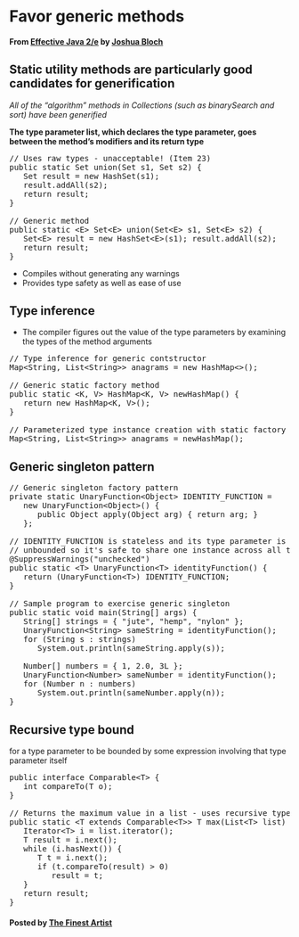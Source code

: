 # Favor generic methods

#### From <u>[Effective Java 2/e](https://books.google.co.kr/books/about/Effective_Java.html?id=ka2VUBqHiWkC&hl=en)</u> by <u>[Joshua Bloch](https://en.wikipedia.org/wiki/Joshua_Bloch)</u>

## Static utility methods are particularly good candidates for generification
*All of the “algorithm” methods in Collections (such as binarySearch and sort) have been generified*

**The type parameter list, which declares the type parameter, goes between the method’s modifiers and its return type**
<pre class="prettyprint">
// Uses raw types - unacceptable! (Item 23)
public static Set union(Set s1, Set s2) {
   Set result = new HashSet(s1);
   result.addAll(s2);
   return result;
}

// Generic method
public static &lt;E&gt; Set&lt;E&gt; union(Set&lt;E&gt; s1, Set&lt;E&gt; s2) {
   Set&lt;E&gt; result = new HashSet&lt;E&gt;(s1); result.addAll(s2);
   return result;
}
</pre>
* Compiles without generating any warnings
* Provides type safety as well as ease of use

## Type inference
* The compiler figures out the value of the type parameters by examining the types of the method arguments

<pre class="prettyprint">
// Type inference for generic contstructor
Map&lt;String, List&lt;String&gt;&gt; anagrams = new HashMap&lt;&gt;();

// Generic static factory method
public static &lt;K, V&gt; HashMap&lt;K, V&gt; newHashMap() {
   return new HashMap&lt;K, V&gt;();
}

// Parameterized type instance creation with static factory
Map&lt;String, List&lt;String&gt;&gt; anagrams = newHashMap();
</pre>

## Generic singleton pattern
<pre class="prettyprint">
// Generic singleton factory pattern
private static UnaryFunction&lt;Object&gt; IDENTITY_FUNCTION =
   new UnaryFunction&lt;Object&gt;() {
      public Object apply(Object arg) { return arg; }
   };

// IDENTITY_FUNCTION is stateless and its type parameter is
// unbounded so it's safe to share one instance across all types.
@SuppressWarnings("unchecked")
public static &lt;T&gt; UnaryFunction&lt;T&gt; identityFunction() {
   return (UnaryFunction&lt;T&gt;) IDENTITY_FUNCTION;
}

// Sample program to exercise generic singleton
public static void main(String[] args) {
   String[] strings = { "jute", "hemp", "nylon" };
   UnaryFunction&lt;String&gt; sameString = identityFunction();
   for (String s : strings)
      System.out.println(sameString.apply(s));

   Number[] numbers = { 1, 2.0, 3L };
   UnaryFunction&lt;Number&gt; sameNumber = identityFunction();
   for (Number n : numbers)
      System.out.println(sameNumber.apply(n));
}
</pre>

## Recursive type bound
for a type parameter to be bounded by some expression involving that type parameter itself
<pre class="prettyprint">
public interface Comparable&lt;T&gt; {
   int compareTo(T o);
}

// Returns the maximum value in a list - uses recursive type bound
public static &lt;T extends Comparable&lt;T&gt;&gt; T max(List&lt;T&gt; list) {
   Iterator&lt;T&gt; i = list.iterator();
   T result = i.next();
   while (i.hasNext()) {
      T t = i.next();
      if (t.compareTo(result) &gt; 0)
         result = t;
   }
   return result;
}
</pre>

#### Posted by <u>[The Finest Artist](http://thefinestartist.com)</u>
